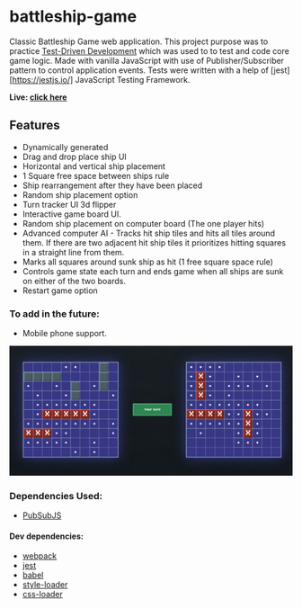 # battleship-game

Classic Battleship Game web application. This project purpose was to practice [Test-Driven Development](https://en.wikipedia.org/wiki/Test-driven_development) which was used to to test and code core game logic. Made with vanilla JavaScript with use of Publisher/Subscriber pattern to control application events. Tests were written with a help of [jest][https://jestjs.io/] JavaScript Testing Framework.

**Live: [click here](https://husky93.github.io/battleship-game)**

## Features
- Dynamically generated
- Drag and drop place ship UI
- Horizontal and vertical ship placement
- 1 Square free space between ships rule
- Ship rearrangement after they have been placed
- Random ship placement option
- Turn tracker UI 3d flipper
- Interactive game board UI.
- Random ship placement on computer board (The one player hits)
- Advanced computer AI - Tracks hit ship tiles and hits all tiles around them. If there are two adjacent hit ship tiles it prioritizes hitting squares in a straight line from them.
- Marks all squares around sunk ship as hit (1 free square space rule)
- Controls game state each turn and ends game when all ships are sunk on either of the two boards.
- Restart game option

### To add in the future:
- Mobile phone support.
 
<img src="https://github.com/husky93/battleship-game/blob/main/battleships.png?raw=true"/>

### Dependencies Used:
- [PubSubJS](https://github.com/mroderick/PubSubJS)

#### Dev dependencies:
- [webpack](https://github.com/webpack/webpack)
- [jest](https://jestjs.io/)
- [babel](https://github.com/babel/babel)
- [style-loader](https://github.com/webpack-contrib/style-loader)
- [css-loader](https://github.com/webpack-contrib/css-loader)